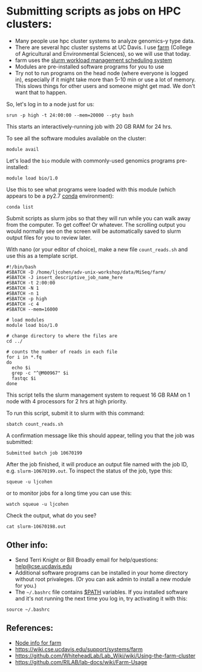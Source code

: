 
Submitting scripts as jobs on HPC clusters:
===========================================

* Many people use hpc cluster systems to analyze genomics-y type data.
* There are several hpc cluster systems at UC Davis. I use [farm](https://wiki.cse.ucdavis.edu/support/systems/farm) (College of Agricultural and Environmental Sciences), so we will use that today. 
* farm uses the [slurm workload management scheduling system](https://slurm.schedmd.com/sbatch.html)
* Modules are pre-installed software programs for you to use
* Try not to run programs on the head node (where everyone is logged in), especially if it might take more than 5-10 min or use a lot of memory. This slows things for other users and someone might get mad. We don't want that to happen.

So, let's log in to a node just for us:

```
srun -p high -t 24:00:00 --mem=20000 --pty bash
```

This starts an interactively-running job with 20 GB RAM for 24 hrs.

To see all the software modules available on the cluster:

```
module avail
```

Let's load the `bio` module with commonly-used genomics programs pre-installed:

```
module load bio/1.0
```

Use this to see what programs were loaded with this module (which appears to be a py2.7 [conda](https://conda.io/docs/using/using.html) environment):

```
conda list
```

Submit scripts as slurm jobs so that they will run while you can walk away from the computer. To get coffee! Or whatever. The scrolling output you would normally see on the screen will be automatically saved to slurm output files for you to review later.

With nano (or your editor of choice), make a new file `count_reads.sh` and use this as a template script. 

```
#!/bin/bash
#SBATCH -D /home/ljcohen/adv-unix-workshop/data/MiSeq/farm/
#SBATCH -J insert_descriptive_job_name_here
#SBATCH -t 2:00:00
#SBATCH -N 1
#SBATCH -n 1
#SBATCH -p high
#SBATCH -c 4
#SBATCH --mem=16000

# load modules 
module load bio/1.0

# change directory to where the files are
cd ../

# counts the number of reads in each file
for i in *.fq
do
  echo $i
  grep -c "^@M00967" $i
  fastqc $i
done
```

This script tells the slurm management system to request 16 GB RAM on 1 node with 4 processors for 2 hrs at high priority.

To run this script, submit it to slurm with this command:

```
sbatch count_reads.sh
```

A confirmation message like this should appear, telling you that the job was submitted: 

```
Submitted batch job 10670199
```

After the job finished, it will produce an output file named with the job ID, e.g. `slurm-10670199.out`. To inspect the status of the job, type this:

```
squeue -u ljcohen
```

or to monitor jobs for a long time you can use this:

```
watch squeue -u ljcohen
```

Check the output, what do you see?

```
cat slurm-10670198.out 
```

## Other info:
* Send Terri Knight or Bill Broadly email for help/questions: [help@cse.ucdavis.edu](help@cse.ucdavis.edu)
* Additional software programs can be installed in your home directory without root privaleges. (Or you can ask admin to install a new module for you.)
* The `~/.bashrc` file contains [$PATH](http://unix.stackexchange.com/questions/26047/how-to-correctly-add-a-path-to-path) variables. If you installed software and it's not running the next time you log in, try activating it with this:

```
source ~/.bashrc
```

## References:

* [Node info for farm](http://stats.cse.ucdavis.edu/ganglia/?c=Agri&m=load_one&r=hour&s=descending&hc=4&mc=2)
* https://wiki.cse.ucdavis.edu/support/systems/farm
* https://github.com/WhiteheadLab/Lab_Wiki/wiki/Using-the-farm-cluster
* https://github.com/RILAB/lab-docs/wiki/Farm-Usage
